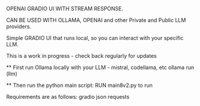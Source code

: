 OPENAI GRADIO UI WITH STREAM RESPONSE. 

CAN BE USED WITH OLLAMA, OPENAI and other Private and Public
LLM providers. 

Simple GRADIO UI that runs local, so you can interact with your 
specific LLM. 

This is a work in progress - check back regularly for updates

** First run Ollama locally with your LLM - mistral, codellama, etc
ollama run (llm)

** Then run the python main script:
RUN main8v2.py to run

Requirements are as follows:
gradio
json
requests

